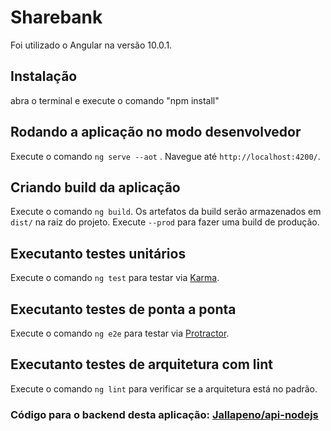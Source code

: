 # Sharebank

Foi utilizado o Angular na versão 10.0.1.

## Instalação

abra o terminal e execute o comando "npm install"

## Rodando a aplicação no modo desenvolvedor

Execute o comando `ng serve --aot` . Navegue até `http://localhost:4200/`.

## Criando build da aplicação

Execute o comando `ng build`. Os artefatos da build serão armazenados em `dist/` na raiz do projeto. Execute `--prod` para fazer uma build de produção.

## Executanto testes unitários

Execute o comando `ng test` para testar via  <a href="https://karma-runner.github.io">Karma</a>.

## Executanto testes de ponta a ponta

Execute o comando `ng e2e` para testar via <a href="http://www.protractortest.org/">Protractor</a>.

## Executanto testes de arquitetura com lint

Execute o comando `ng lint` para verificar se a arquitetura está no padrão.

### Código para o backend desta aplicação: <a href="https://github.com/Jallapeno/api-nodejs">Jallapeno/api-nodejs</a>
